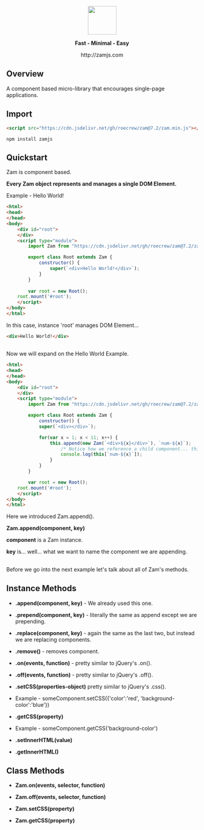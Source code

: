 <p align="center"><img src="https://i.imgur.com/b4uo72l.png" width="auto" height="75px" /><p/>

<p align="center">
<strong>Fast - Minimal - Easy</strong>
</p>

<p align="center">
http://zamjs.com
</p>

## Overview

A component based micro-library that encourages single-page applications.

## Import

```html
<script src="https://cdn.jsdelivr.net/gh/roecrew/zam@7.2/zam.min.js"></script>
```
```
npm install zamjs
```

## Quickstart

Zam is component based.

<strong>Every Zam object represents and manages a single DOM Element.</strong>

Example - Hello World!

```html
<html>
<head>
</head>
<body>
    <div id="root">
    </div>
    <script type="module">
        import Zam from "https://cdn.jsdelivr.net/gh/roecrew/zam@7.2/zam.min.js";

        export class Root extends Zam {
            constructor() {
                super(`<div>Hello World!</div>`);
            }
        }
        
        var root = new Root();
	root.mount('#root');
    </script>
</body>
</html>
```

In this case, instance 'root' manages DOM Element...

```html
<div>Hello World!</div>
```

##

Now we will expand on the Hello World Example.

```html
<html>
<head>
</head>
<body>
    <div id="root">
    </div>
    <script type="module">
        import Zam from "https://cdn.jsdelivr.net/gh/roecrew/zam@7.2/zam.min.js";

        export class Root extends Zam {
            constructor() {
            super(`<div></div>`);

            for(var x = 1; x < 11; x++) {
                this.append(new Zam(`<div>${x}</div>`), `num-${x}`);
                    /* Notice how we reference a child component... this['somekey'] */
                    console.log(this[`num-${x}`]);
                }
            }
        }

        var root = new Root();
	root.mount('#root');
    </script>
</body>
</html>
```

Here we introduced Zam.append().

<strong>Zam.append(component, key)</strong>

<strong>component</strong> is a Zam instance.

<strong>key</strong> is... well... what we want to name the component we are appending.

##

Before we go into the next example let's talk about all of Zam's methods.

## Instance Methods

* <strong>.append(component, key)</strong> - We already used this one.

* <strong>.prepend(component, key)</strong> - literally the same as append except we are prepending.

* <strong>.replace(component, key)</strong> - again the same as the last two, but instead we are replacing components.

* <strong>.remove()</strong> - removes component.

* <strong>.on(events, function)</strong> - pretty similar to jQuery's .on().

* <strong>.off(events, function)</strong> - pretty similar to jQuery's .off().

* <strong>.setCSS(properties-object)</strong> pretty similar to jQuery's .css().

* Example - someComponent.setCSS({'color':'red', 'background-color':'blue'})

* <strong>.getCSS(property)</strong>

* Example - someComponent.getCSS('background-color')

* <strong>.setInnerHTML(value)</strong>

* <strong>.getInnerHTML()</strong>

## Class Methods

* <strong>Zam.on(events, selector, function)</strong>

* <strong>Zam.off(events, selector, function)</strong>

* <strong>Zam.setCSS(property)</strong>

* <strong>Zam.getCSS(property)</strong>
